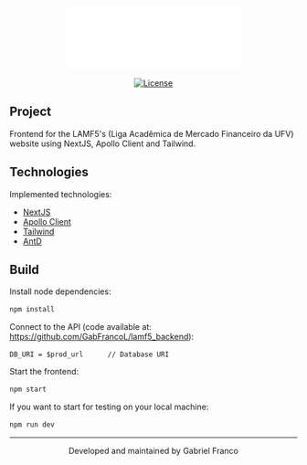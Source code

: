 
<div align="center">

  [<img src="./public/assets/fullLogo.png" alt="LAMF5" width="60%" />](https://lamf5.vercel.app/)

  [<img  src="https://img.shields.io/static/v1?label=license&message=MIT&color=8257E6&labelColor=121214" alt="License">](https://github.com/GabFrancoL/lamf5_backend/blob/main/LICENSE)

</div>

## Project

Frontend for the LAMF5's (Liga Acadêmica de Mercado Financeiro da UFV) website using NextJS, Apollo Client and Tailwind.

## Technologies

Implemented technologies:

- [NextJS](https://nextjs.org/)
- [Apollo Client](https://www.apollographql.com)
- [Tailwind](https://tailwindcss.com)
- [AntD](https://ant.design)

## Build

Install node dependencies:

```bash
npm install
```

Connect to the API (code available at: https://github.com/GabFrancoL/lamf5_backend):

```
DB_URI = $prod_url      // Database URI
```

Start the frontend:

```bash
npm start
```

If you want to start for testing on your local machine:

```bash
npm run dev
```

---

<p align="center">Developed and maintained by Gabriel Franco</p>